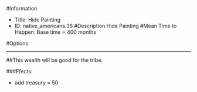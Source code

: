 #Information
 - Title: Hide Painting
 - ID: native_americans.36
#Description
Hide Painting
#Mean Time to Happen:
Base time = 400 months

#Options

___
##This wealth will be good for the tribe.

###Efects:<ul><li>add treasury = 50</li></ul>
